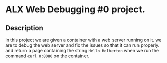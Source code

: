 # ALX Web Debugging #0 project.

## Description
in this project we are given a container with a web server running on it. 
we are to debug the web server and fix the issues so that it can run properly.
and return a page containing the string `Hello Holberton`
when we run the command `curl 0:8080` on the container.